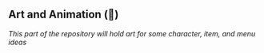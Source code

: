 ## Art and Animation (:art:) 

*This part of the repository will hold art for some character, item, and menu ideas*

